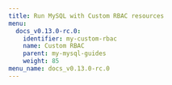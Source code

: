 ```yaml
---
title: Run MySQL with Custom RBAC resources
menu:
  docs_v0.13.0-rc.0:
    identifier: my-custom-rbac
    name: Custom RBAC
    parent: my-mysql-guides
    weight: 85
menu_name: docs_v0.13.0-rc.0
---
```

